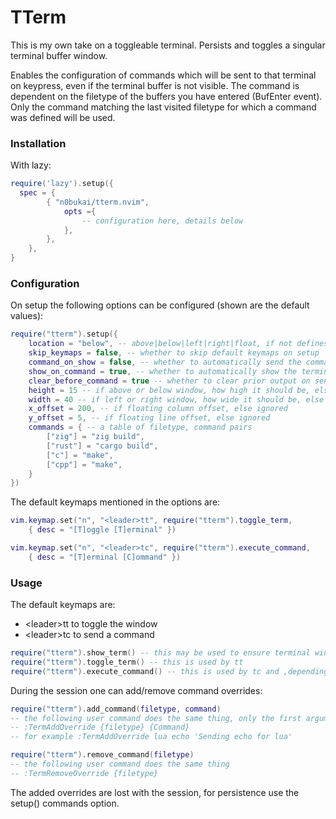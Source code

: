 # TTerm
This is my own take on a toggleable terminal.
Persists and toggles a singular terminal buffer window.

Enables the configuration of commands which will be sent to that terminal on keypress,
even if the terminal buffer is not visible.
The command is dependent on the filetype of the buffers you have entered (BufEnter event).
Only the command matching the last visited filetype for which a command was defined will be used.

### Installation
With lazy:
```lua
require('lazy').setup({
  spec = {
        { "n0bukai/tterm.nvim",
            opts ={
                -- configuration here, details below
            },
        },
    },
}
```

### Configuration
On setup the following options can be configured (shown are the default values):
```lua
require("tterm").setup({
    location = "below", -- above|below|left|right|float, if not defines where the term window goes
    skip_keymaps = false, -- whether to skip default keymaps on setup
    command_on_show = false, -- whether to automatically send the command when showing the terminal
    show_on_command = true, -- whether to automatically show the terminal when sending a command
    clear_before_command = true -- whether to clear prior output on sending a command
    height = 15 -- if above or below window, how high it should be, else ignored
    width = 40 -- if left or right window, how wide it should be, else ignored
    x_offset = 200, -- if floating column offset, else ignored
    y_offset = 5, -- if floating line offset, else ignored
    commands = { -- a table of filetype, command pairs
        ["zig"] = "zig build",
        ["rust"] = "cargo build",
        ["c"] = "make",
        ["cpp"] = "make",
    }
})
```

The default keymaps mentioned in the options are:
```lua
vim.keymap.set("n", "<leader>tt", require("tterm").toggle_term,
    { desc = "[T]oggle [T]erminal" })

vim.keymap.set("n", "<leader>tc", require("tterm").execute_command,
    { desc = "[T]erminal [C]ommand" })
```

### Usage

The default keymaps are:
* \<leader\>tt to toggle the window
* \<leader\>tc to send a command
```lua
require("tterm").show_term() -- this may be used to ensure terminal window is shown
require("tterm").toggle_term() -- this is used by tt
require("tterm").execute_command() -- this is used by tc and ,depending on settings, after tt
``` 
                      
During the session one can add/remove command overrides:
```lua
require("tterm").add_command(filetype, command)
-- the following user command does the same thing, only the first argument is interpreted as filetype
-- :TermAddOverride {filetype} {Command}
-- for example :TermAddOverride lua echo 'Sending echo for lua'

require("tterm").remove_command(filetype)
-- the following user command does the same thing
-- :TermRemoveOverride {filetype}
```
The added overrides are lost with the session, for persistence use the setup() commands option.
